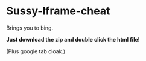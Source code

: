 # Sussy-Iframe-cheat
Brings you to bing.

**Just download the zip and double click the html file!**

(Plus google tab cloak.)
